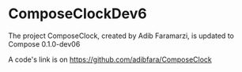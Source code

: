 # ComposeClockDev6

The project ComposeClock, created by Adib Faramarzi, is updated to Compose 0.1.0-dev06

A code's link is on https://github.com/adibfara/ComposeClock
